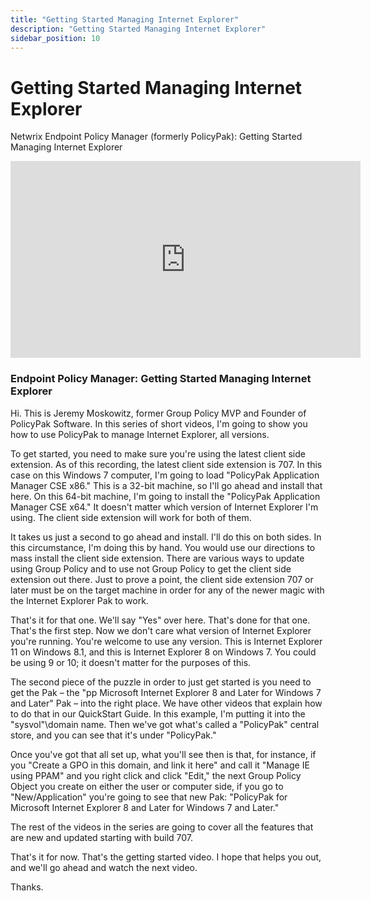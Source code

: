 ```yaml
---
title: "Getting Started Managing Internet Explorer"
description: "Getting Started Managing Internet Explorer"
sidebar_position: 10
---
```

# Getting Started Managing Internet Explorer

Netwrix Endpoint Policy Manager (formerly PolicyPak): Getting Started Managing Internet Explorer

<iframe width="560" height="315" src="https://www.youtube.com/embed/BTHJGamghzk?si=8jc--Za5d8T4u84j" title="YouTube video player" frameborder="0" allow="accelerometer; autoplay; clipboard-write; encrypted-media; gyroscope; picture-in-picture; web-share" referrerpolicy="strict-origin-when-cross-origin" allowfullscreen></iframe>

### Endpoint Policy Manager: Getting Started Managing Internet Explorer

Hi. This is Jeremy Moskowitz, former Group Policy MVP and Founder of PolicyPak Software. In this
series of short videos, I'm going to show you how to use PolicyPak to manage Internet Explorer, all
versions.

To get started, you need to make sure you're using the latest client side extension. As of this
recording, the latest client side extension is 707. In this case on this Windows 7 computer, I'm
going to load "PolicyPak Application Manager CSE x86." This is a 32-bit machine, so I'll go ahead
and install that here. On this 64-bit machine, I'm going to install the "PolicyPak Application
Manager CSE x64." It doesn't matter which version of Internet Explorer I'm using. The client side
extension will work for both of them.

It takes us just a second to go ahead and install. I'll do this on both sides. In this circumstance,
I'm doing this by hand. You would use our directions to mass install the client side extension.
There are various ways to update using Group Policy and to use not Group Policy to get the client
side extension out there. Just to prove a point, the client side extension 707 or later must be on
the target machine in order for any of the newer magic with the Internet Explorer Pak to work.

That's it for that one. We'll say "Yes" over here. That's done for that one. That's the first step.
Now we don't care what version of Internet Explorer you're running. You're welcome to use any
version. This is Internet Explorer 11 on Windows 8.1, and this is Internet Explorer 8 on Windows 7.
You could be using 9 or 10; it doesn't matter for the purposes of this.

The second piece of the puzzle in order to just get started is you need to get the Pak – the "pp
Microsoft Internet Explorer 8 and Later for Windows 7 and Later" Pak – into the right place. We have
other videos that explain how to do that in our QuickStart Guide. In this example, I'm putting it
into the "sysvol"\domain name. Then we've got what's called a "PolicyPak" central store, and you can
see that it's under "PolicyPak."

Once you've got that all set up, what you'll see then is that, for instance, if you "Create a GPO in
this domain, and link it here" and call it "Manage IE using PPAM" and you right click and click
"Edit," the next Group Policy Object you create on either the user or computer side, if you go to
"New/Application" you're going to see that new Pak: "PolicyPak for Microsoft Internet Explorer 8 and
Later for Windows 7 and Later."

The rest of the videos in the series are going to cover all the features that are new and updated
starting with build 707.

That's it for now. That's the getting started video. I hope that helps you out, and we'll go ahead
and watch the next video.

Thanks.
